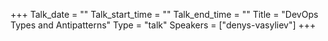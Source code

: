 +++
Talk_date = ""
Talk_start_time = ""
Talk_end_time = ""
Title = "DevOps Types and Antipatterns"
Type = "talk"
Speakers = ["denys-vasyliev"]
+++


